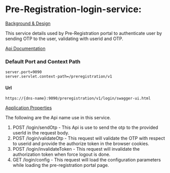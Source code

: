 # Pre-Registration-login-service:

[Background & Design](https://github.com/mosip/mosip/blob/SPRINT11_PREREG_TEAM_BRANCH/docs/design/pre-registration/pre-registration-login-service.md)

This service details used by Pre-Registration portal to authenticate user by sending OTP to the user, validating with userid and OTP.

[Api Documentation](https://github.com/mosip/mosip/wiki/Pre-Registration-Services#login-service-public)

### Default Port and Context Path
```
server.port=9090
server.servlet.context-path=/preregistration/v1
```
#### Url 
```https://{dns-name}:9090/preregistration/v1/login/swagger-ui.html```

[Application Properties](https://github.com/mosip/mosip/blob/master/config/pre-registration-dev.properties)

The following are the Api name use in this service.

1. POST /login/sendOtp - This Api is use to send the otp to the provided userId in the request body.
2. POST /login/validateOtp - This request will validate the OTP with respect to userid and provide the authorize token in the browser cookies. 
3. POST /login/invalidateToken - This request will invalidate the authorization token when force logout is done.
4. GET /login/config - This request will load the configuration parameters while loading the pre-registration portal page.
